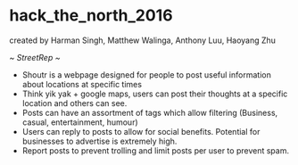 # hack_the_north_2016
created by Harman Singh, Matthew Walinga, Anthony Luu, Haoyang Zhu

*~ StreetRep ~*
- Shoutr is a webpage designed for people to post useful information about locations at specific times
- Think yik yak + google maps, users can post their thoughts at a specific location and others can see. 
- Posts can have an assortment of tags which allow filtering (Business, casual, entertainment, humour) 
- Users can reply to posts to allow for social benefits. Potential for businesses to advertise is extremely high. 
- Report posts to prevent trolling and limit posts per user to prevent spam.
